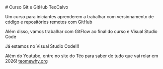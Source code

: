 \# Curso Git e GitHub TeoCalvo

Um curso para iniciantes aprenderem a trabalhar com versionamento de código e repositórios remotos com GitHub

Além disso, vamos trabalhar com GitFlow ao final do curso e Visual Studio Code

Já estamos no Visual Studio Code!!!

Além do Youtube, entre no site do Téo para saber de tudo que vai rolar em 2026!
[teomewhy.org](https://teomewhy.org/schedule)